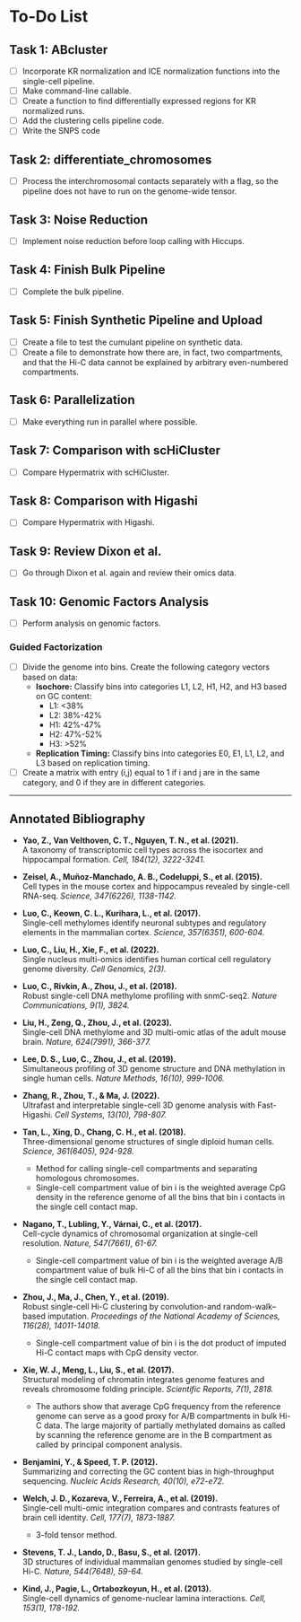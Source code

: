 # To-Do List

## Task 1: ABcluster
- [ ] Incorporate KR normalization and ICE normalization functions into the single-cell pipeline.
- [ ] Make command-line callable.
- [ ] Create a function to find differentially expressed regions for KR normalized runs.
- [ ] Add the clustering cells pipeline code.
- [ ] Write the SNPS code

## Task 2: differentiate_chromosomes
- [ ] Process the interchromosomal contacts separately with a flag, so the pipeline does not have to run on the genome-wide tensor.

## Task 3: Noise Reduction
- [ ] Implement noise reduction before loop calling with Hiccups.

## Task 4: Finish Bulk Pipeline
- [ ] Complete the bulk pipeline.

## Task 5: Finish Synthetic Pipeline and Upload
- [ ] Create a file to test the cumulant pipeline on synthetic data.
- [ ] Create a file to demonstrate how there are, in fact, two compartments, and that the Hi-C data cannot be explained by arbitrary even-numbered compartments.

## Task 6: Parallelization
- [ ] Make everything run in parallel where possible.

## Task 7: Comparison with scHiCluster
- [ ] Compare Hypermatrix with scHiCluster.

## Task 8: Comparison with Higashi
- [ ] Compare Hypermatrix with Higashi.

## Task 9: Review Dixon et al.
- [ ] Go through Dixon et al. again and review their omics data.

## Task 10: Genomic Factors Analysis
- [ ] Perform analysis on genomic factors.

### Guided Factorization
- [ ] Divide the genome into bins. Create the following category vectors based on data:
  - **Isochore:** Classify bins into categories L1, L2, H1, H2, and H3 based on GC content:
    - L1: <38%
    - L2: 38%-42%
    - H1: 42%-47%
    - H2: 47%-52%
    - H3: >52%
  - **Replication Timing:** Classify bins into categories E0, E1, L1, L2, and L3 based on replication timing.
- [ ] Create a matrix with entry (i,j) equal to 1 if i and j are in the same category, and 0 if they are in different categories.

---

## Annotated Bibliography

- **Yao, Z., Van Velthoven, C. T., Nguyen, T. N., et al. (2021).**  
  A taxonomy of transcriptomic cell types across the isocortex and hippocampal formation. *Cell, 184(12), 3222-3241.*

- **Zeisel, A., Muñoz-Manchado, A. B., Codeluppi, S., et al. (2015).**  
  Cell types in the mouse cortex and hippocampus revealed by single-cell RNA-seq. *Science, 347(6226), 1138-1142.*

- **Luo, C., Keown, C. L., Kurihara, L., et al. (2017).**  
  Single-cell methylomes identify neuronal subtypes and regulatory elements in the mammalian cortex. *Science, 357(6351), 600-604.*

- **Luo, C., Liu, H., Xie, F., et al. (2022).**  
  Single nucleus multi-omics identifies human cortical cell regulatory genome diversity. *Cell Genomics, 2(3).*

- **Luo, C., Rivkin, A., Zhou, J., et al. (2018).**  
  Robust single-cell DNA methylome profiling with snmC-seq2. *Nature Communications, 9(1), 3824.*

- **Liu, H., Zeng, Q., Zhou, J., et al. (2023).**  
  Single-cell DNA methylome and 3D multi-omic atlas of the adult mouse brain. *Nature, 624(7991), 366-377.*

- **Lee, D. S., Luo, C., Zhou, J., et al. (2019).**  
  Simultaneous profiling of 3D genome structure and DNA methylation in single human cells. *Nature Methods, 16(10), 999-1006.*

- **Zhang, R., Zhou, T., & Ma, J. (2022).**  
  Ultrafast and interpretable single-cell 3D genome analysis with Fast-Higashi. *Cell Systems, 13(10), 798-807.*

- **Tan, L., Xing, D., Chang, C. H., et al. (2018).**  
  Three-dimensional genome structures of single diploid human cells. *Science, 361(6405), 924-928.*
  - Method for calling single-cell compartments and separating homologous chromosomes.
  - Single-cell compartment value of bin i is the weighted average CpG density in the reference genome of all the bins that bin i contacts in the single cell contact map.

- **Nagano, T., Lubling, Y., Várnai, C., et al. (2017).**  
  Cell-cycle dynamics of chromosomal organization at single-cell resolution. *Nature, 547(7661), 61-67.*
  - Single-cell compartment value of bin i is the weighted average A/B compartment value of bulk Hi-C of all the bins that bin i contacts in the single cell contact map.

- **Zhou, J., Ma, J., Chen, Y., et al. (2019).**  
  Robust single-cell Hi-C clustering by convolution-and random-walk–based imputation. *Proceedings of the National Academy of Sciences, 116(28), 14011-14018.*
  - Single-cell compartment value of bin i is the dot product of imputed Hi-C contact maps with CpG density vector.

- **Xie, W. J., Meng, L., Liu, S., et al. (2017).**  
  Structural modeling of chromatin integrates genome features and reveals chromosome folding principle. *Scientific Reports, 7(1), 2818.*
  - The authors show that average CpG frequency from the reference genome can serve as a good proxy for A/B compartments in bulk Hi-C data. The large majority of partially methylated domains as called by scanning the reference genome are in the B compartment as called by principal component analysis.

- **Benjamini, Y., & Speed, T. P. (2012).**  
  Summarizing and correcting the GC content bias in high-throughput sequencing. *Nucleic Acids Research, 40(10), e72-e72.*

- **Welch, J. D., Kozareva, V., Ferreira, A., et al. (2019).**  
  Single-cell multi-omic integration compares and contrasts features of brain cell identity. *Cell, 177(7), 1873-1887.*
  - 3-fold tensor method.

- **Stevens, T. J., Lando, D., Basu, S., et al. (2017).**  
  3D structures of individual mammalian genomes studied by single-cell Hi-C. *Nature, 544(7648), 59-64.*

- **Kind, J., Pagie, L., Ortabozkoyun, H., et al. (2013).**  
  Single-cell dynamics of genome-nuclear lamina interactions. *Cell, 153(1), 178-192.*
